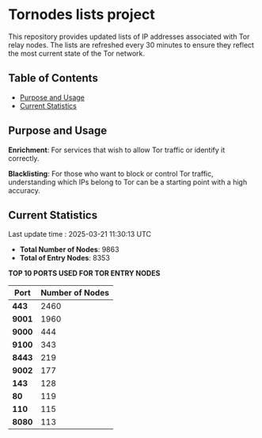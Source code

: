 # Tornodes lists project

This repository provides updated lists of IP addresses associated with Tor relay nodes. The lists are refreshed every 30 minutes to ensure they reflect the most current state of the Tor network.

## Table of Contents

- [Purpose and Usage](#purpose-and-usage)
- [Current Statistics](#current-statistics)


## Purpose and Usage

**Enrichment**: For services that wish to allow Tor traffic or identify it correctly.

**Blacklisting**: For those who want to block or control Tor traffic, understanding which IPs belong to Tor can be a starting point with a high accuracy.

## Current Statistics

Last update time : 2025-03-21 11:30:13 UTC

- **Total Number of Nodes**: 9863
- **Total of Entry Nodes**: 8353

**TOP 10 PORTS USED FOR TOR ENTRY NODES**

| **Port** | **Number of Nodes** |
|------|-----------------|
| **443**   | 2460  |
| **9001**   | 1960  |
| **9000**   | 444  |
| **9100**   | 343  |
| **8443**   | 219  |
| **9002**   | 177  |
| **143**   | 128  |
| **80**   | 119  |
| **110**   | 115  |
| **8080**   | 113  |

